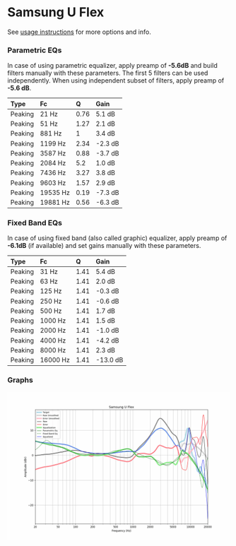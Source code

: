 # Samsung U Flex
See [usage instructions](https://github.com/jaakkopasanen/AutoEq#usage) for more options and info.

### Parametric EQs
In case of using parametric equalizer, apply preamp of **-5.6dB** and build filters manually
with these parameters. The first 5 filters can be used independently.
When using independent subset of filters, apply preamp of **-5.6 dB**.

| Type    | Fc       |    Q | Gain    |
|:--------|:---------|:-----|:--------|
| Peaking | 21 Hz    | 0.76 | 5.1 dB  |
| Peaking | 51 Hz    | 1.27 | 2.1 dB  |
| Peaking | 881 Hz   | 1    | 3.4 dB  |
| Peaking | 1199 Hz  | 2.34 | -2.3 dB |
| Peaking | 3587 Hz  | 0.88 | -3.7 dB |
| Peaking | 2084 Hz  | 5.2  | 1.0 dB  |
| Peaking | 7436 Hz  | 3.27 | 3.8 dB  |
| Peaking | 9603 Hz  | 1.57 | 2.9 dB  |
| Peaking | 19535 Hz | 0.19 | -7.3 dB |
| Peaking | 19881 Hz | 0.56 | -6.3 dB |

### Fixed Band EQs
In case of using fixed band (also called graphic) equalizer, apply preamp of **-6.1dB**
(if available) and set gains manually with these parameters.

| Type    | Fc       |    Q | Gain     |
|:--------|:---------|:-----|:---------|
| Peaking | 31 Hz    | 1.41 | 5.4 dB   |
| Peaking | 63 Hz    | 1.41 | 2.0 dB   |
| Peaking | 125 Hz   | 1.41 | -0.3 dB  |
| Peaking | 250 Hz   | 1.41 | -0.6 dB  |
| Peaking | 500 Hz   | 1.41 | 1.7 dB   |
| Peaking | 1000 Hz  | 1.41 | 1.5 dB   |
| Peaking | 2000 Hz  | 1.41 | -1.0 dB  |
| Peaking | 4000 Hz  | 1.41 | -4.2 dB  |
| Peaking | 8000 Hz  | 1.41 | 2.3 dB   |
| Peaking | 16000 Hz | 1.41 | -13.0 dB |

### Graphs
![](./Samsung%20U%20Flex.png)